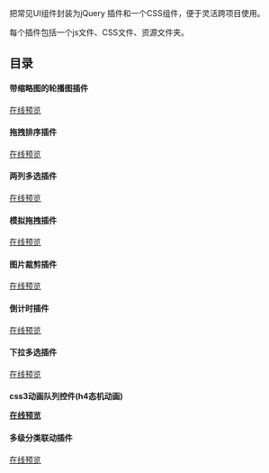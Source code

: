 把常见UI组件封装为jQuery 插件和一个CSS组件，便于灵活跨项目使用。

每个插件包括一个js文件、CSS文件、资源文件夹。

## 目录

<h4>带缩略图的轮播图插件</h4>
<a href="http://printf.cn/product/jq-plugins/common/photos/index.html" class="pure-button">在线预览</a>

<h4>拖拽排序插件</h4>
<a href="http://printf.cn/product/jq-plugins/common/dragsort/index.html" class="pure-button">在线预览</a>

<h4>两列多选插件</h4>
<a href="http://printf.cn/product/jq-plugins/common/multiselect/index.html" class="pure-button">在线预览</a>

<h4>模拟拖拽插件</h4>
<a href="http://printf.cn/product/jq-plugins/common/nicedrag/index.html" class="pure-button">在线预览</a>

<h4>图片裁剪插件</h4>
<a href="http://printf.cn/product/jq-plugins/common/imgcrop/index.html" class="pure-button">在线预览</a>

<h4>倒计时插件</h4>
<a href="http://printf.cn/product/jq-plugins/common/countdown/index.html" class="pure-button">在线预览</a>

<h4>下拉多选插件</h4>
<a href="http://printf.cn/product/jq-plugins/common/multiselectv2/index.html" class="pure-button">在线预览</a>

<h4>css3动画队列控件(h4态机动画)</p>
<a href="http://printf.cn/product/jq-plugins/common/animatex/index.html" class="pure-button">在线预览</a>

<h4>多级分类联动插件</h4>
<a href="http://printf.cn/product/jq-plugins/common/linkage_select/index.html" class="pure-button">在线预览</a>